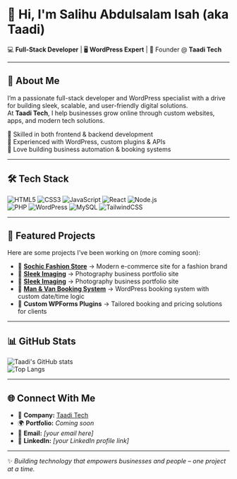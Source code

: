 # 👋 Hi, I'm Salihu Abdulsalam Isah (aka Taadi)  

💻 **Full-Stack Developer** | 🖥️ **WordPress Expert** | 🚀 Founder @ **Taadi Tech**

---

## 🌟 About Me  
I’m a passionate full-stack developer and WordPress specialist with a drive for building sleek, scalable, and user-friendly digital solutions.  
At **Taadi Tech**, I help businesses grow online through custom websites, apps, and modern tech solutions.  

🔹 Skilled in both frontend & backend development  
🔹 Experienced with WordPress, custom plugins & APIs  
🔹 Love building business automation & booking systems  

---

## 🛠️ Tech Stack  

![HTML5](https://img.shields.io/badge/-HTML5-E34F26?logo=html5&logoColor=white&style=flat)
![CSS3](https://img.shields.io/badge/-CSS3-1572B6?logo=css3&logoColor=white&style=flat)
![JavaScript](https://img.shields.io/badge/-JavaScript-F7DF1E?logo=javascript&logoColor=black&style=flat)
![React](https://img.shields.io/badge/-React-61DAFB?logo=react&logoColor=black&style=flat)
![Node.js](https://img.shields.io/badge/-Node.js-339933?logo=node.js&logoColor=white&style=flat)  
![PHP](https://img.shields.io/badge/-PHP-777BB4?logo=php&logoColor=white&style=flat)
![WordPress](https://img.shields.io/badge/-WordPress-21759B?logo=wordpress&logoColor=white&style=flat)
![MySQL](https://img.shields.io/badge/-MySQL-4479A1?logo=mysql&logoColor=white&style=flat)
![TailwindCSS](https://img.shields.io/badge/-TailwindCSS-38B2AC?logo=tailwindcss&logoColor=white&style=flat)

---

## 📂 Featured Projects  
Here are some projects I’ve been working on (more coming soon):  

- 🛒 **[Sochic Fashion Store](https://sochicng.com/)** → Modern e-commerce site for a fashion brand  
- 📸 **[Sleek Imaging]()** → Photography business portfolio site  
- 📸 **[Sleek Imaging](https://sleekimagingfilms.co.uk/)** → Photography business portfolio site  
- 🚚 **[Man & Van Booking System](https://sleekassuredremovals.co.uk/)** → WordPress booking system with custom date/time logic  
- 🔧 **Custom WPForms Plugins** → Tailored booking and pricing solutions for clients  

---

## 📊 GitHub Stats  

![Taadi's GitHub stats](https://github-readme-stats.vercel.app/api?username=taadi&show_icons=true&theme=tokyonight)  
![Top Langs](https://github-readme-stats.vercel.app/api/top-langs/?username=taadi&layout=compact&theme=tokyonight)

---

## 🌐 Connect With Me  

- 💼 **Company:** [Taadi Tech](#)  
- 🌍 **Portfolio:** _Coming soon_  
- 📧 **Email:** _[your email here]_  
- 💬 **LinkedIn:** _[your LinkedIn profile link]_  

---
✨ *Building technology that empowers businesses and people – one project at a time.*  
